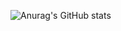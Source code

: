 ![Anurag's GitHub stats](https://github-readme-stats.vercel.app/api?username=AnejMajnik&show_icons=true&theme=radical)
